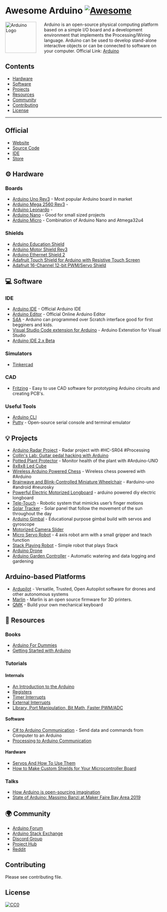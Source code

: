 # Awesome Arduino [![Awesome](https://awesome.re/badge.svg)](https://awesome.re)


<a href="https://www.arduino.cc"><img src="https://upload.wikimedia.org/wikipedia/commons/thumb/8/87/Arduino_Logo.svg/1024px-Arduino_Logo.svg.png" alt="Arduino Logo" align="left" style="margin-right: 25px" height=100px></a>


Arduino is an open-source physical computing platform based on a simple I/O board and a development environment that implements the Processing/Wiring language. Arduino can be used to develop stand-alone interactive objects or can be connected to software on your computer. Official Link: [Arduino](https://arduino.cc)

## Contents
- [Hardware](#hardware)
- [Software](#software)
- [Projects](#projects)
- [Resources](#resources)
- [Community](#community)
- [Contributing](#contributing)
- [License](#license)


---

## Official

- [Website](https://arduino.cc)
- [Source Code](https://github.com/arduino/arduino)
- [IDE](https://www.arduino.cc/en/software)
- [Store](https://store.arduino.cc/usa/)


## ⚙️ Hardware 

### Boards 

- [Arduino Uno Rev3](https://store.arduino.cc/usa/arduino-uno-rev3) - Most popular Arduino board in market
- [Arduino Mega 2560 Rev3](https://store.arduino.cc/usa/mega-2560-r3) - 
- [Arduino Leonardo](https://store.arduino.cc/usa/leonardo) - 
- [Arduino Nano](https://store.arduino.cc/usa/arduino-nano) - Good for small sized projects
- [Arduino Micro](https://store.arduino.cc/usa/arduino-zero) - Combination of Arduino Nano and Atmega32u4


### Shields

- [Arduino Education Shield](https://store.arduino.cc/usa/education-shield)
- [Arduino Motor Shield Rev3](https://store.arduino.cc/usa/arduino-motor-shield-rev3)
- [Arduino Ethernet Shield 2](https://store.arduino.cc/usa/arduino-ethernet-shield-2)
- [Adafruit Touch Shield for Arduino with Resistive Touch Screen](https://www.adafruit.com/product/1651)
- [Adafruit 16-Channel 12-bit PWM/Servo Shield](https://www.adafruit.com/product/1411)

## 💻 Software 

### IDE

- [Arduino IDE](https://github.com/arduino/Arduino) - Official Arduino IDE
- [Arduino Editor](https://create.arduino.cc/editor) - Official Online Arduino Editor
- [S4A](http://s4a.cat/) - Arduino can programmed over Scratch interface good for first begginers and kids.
- [Visual Studio Code extension for Arduino](https://marketplace.visualstudio.com/items?itemName=vsciot-vscode.vscode-arduino) - Arduino Extenstion for Visual Studio
- [Arduino IDE 2.x Beta](https://github.com/arduino/arduino-ide)

### Simulators

- [Tinkercad](https://www.tinkercad.com/things/flHpOFbJ1CN-arduino-simulator-and)
  
### CAD

- [Fritzing](https://fritzing.org/) - Easy to use CAD software for prototyping Arduino circuits and creating PCB's.

### Useful Tools

- [Arduino CLI](https://github.com/arduino/arduino-cli)
- [Putty](https://www.putty.org/) - Open-source serial console and terminal emulator


## 💡 Projects 

- [Arduino Radar Project](https://www.youtube.com/watch?v=kQRYIH2HwfY) - Radar project with #HC-SR04 #Processing
- [Collin's Lab: Guitar pedal hacking with Arduino](https://www.youtube.com/watch?v=_X0bL6WS-VY)
- [Potted Plant Protector](https://www.youtube.com/watch?v=B8F44CyJRRA) - Monitor health of the plant with #Arduino-UNO
- [8x8x8 Led Cube](https://www.youtube.com/watch?v=T5Aq7cRc-mU)
- [Wireless Arduino Powered Chess](https://www.youtube.com/watch?v=dX37LFv8jWY) - Wireless chess powered with #Arduino
- [Brainwave and Blink-Controlled Miniature Wheelchair](https://www.youtube.com/watch?v=iFBhTHGXcMQ) - #arduino-uno #android #neurosky
- [Powerful Electric Motorized Longboard](https://www.youtube.com/watch?v=XworvxoQleY) - arduino powered diy electric longboard
- [Tele-Touch](https://www.youtube.com/watch?v=tMYQEaX3TbA) - Robotic system that mimicks user’s finger motions
- [Solar Tracker](https://www.youtube.com/watch?v=_6QIutZfsFs) - Solar panel that follow the movement of the sun throughout the day
- [Arduino Gimbal](https://www.youtube.com/watch?v=UxABxSADZ6U) - Educational purpose gimbal build with servos and gyroscope
- [Motorized Camera Slider](https://www.youtube.com/watch?v=hEBjbSTLytk)
- [Micro Servo Robot](https://www.youtube.com/watch?v=bLnAJ-mSElE&t=0s) - 4 axis robot arm with a small gripper and teach function
- [Stack Playing Robot](https://www.youtube.com/watch?v=uOsphjtf9Dk) - Simple robot that plays Stack
- [Arduino Drone](https://www.youtube.com/watch?v=if9LZTcy_uk)
- [Arduino Garden Controller](https://www.youtube.com/watch?v=O_Q1WKCtWiA) - Automatic watering and data logging and gardening


## Arduino-based Platforms

- [Ardupilot](https://ardupilot.org/) - Versatile, Trusted, Open Autopilot software for drones and other autonomous systems
- [Marlin](https://marlinfw.org) - Marlin is an open source firmware for 3D printers.
- [QMK](https://github.com/qmk/qmk_firmware) - Build your own mechanical keyboard


## 📃 Resources

### Books

- [Arduino For Dummies](https://www.amazon.com/gp/product/1119489547)
- [Getting Started with Arduino](https://www.amazon.com/dp/1449363334)

### Tutorials

#### Internals

- [An Introduction to the Arduino](https://www.youtube.com/watch?v=CqrQmQqpHXc)
- [Registers](https://www.youtube.com/watch?v=6q1yEb_ukw8)
- [Timer Interrupts](https://www.youtube.com/watch?v=2kr5A350H7E)
- [External Interrupts](https://www.youtube.com/watch?v=J61_PKyWjxU)
- [Library, Port Manipulation, Bit Math, Faster PWM/ADC](https://www.youtube.com/watch?v=EVm0qVJ56II)

#### Software

- [C# to Arduino Communication](https://www.youtube.com/watch?v=vHeG3Gt6STE) - Send data and commands from Computer to an Arduino
- [Processing to Arduino Communication](https://www.youtube.com/watch?v=yOMglntmmnA)

#### Hardware

- [Servos And How To Use Them](https://www.youtube.com/watch?v=J8atdmEqZsc)
- [How to Make Custom Shields for Your Microcontroller Board](https://www.youtube.com/watch?v=0Hw6-1Gk8eI)

### Talks

- [How Arduino is open-sourcing imagination](https://www.youtube.com/watch?v=UoBUXOOdLXY)
- [State of Arduino: Massimo Banzi at Maker Faire Bay Area 2019](https://www.youtube.com/watch?v=t1MN5o-qeyQ)

## 🌍 Community

- [Arduino Forum](https://forum.arduino.cc/)
- [Arduino Stack Exchange](https://arduino.stackexchange.com/)
- [Discord Group](https://discord.gg/jQJFwW7)
- [Project Hub](https://create.arduino.cc/projecthub)
- [Reddit](https://www.reddit.com/r/arduino/)

## Contributing

Please see contributing file.

## License

[![CC0](http://mirrors.creativecommons.org/presskit/buttons/88x31/svg/cc-zero.svg)](https://creativecommons.org/publicdomain/zero/1.0/)